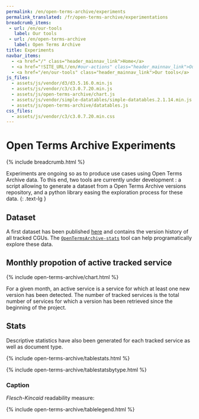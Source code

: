 ```yaml
---
permalink: /en/open-terms-archive/experiments
permalink_translated: /fr/open-terms-archive/experimentations
breadcrumb_items:
 - url: /en/our-tools
   label: Our tools
 - url: /en/open-terms-archive
   label: Open Terms Archive
title: Experiments
navbar_items:
  - <a href="/" class="header_mainnav_link">Home</a>
  - <a href="!SITE_URL!/en/#our-actions" class="header_mainnav_link">Our actions</a>
  - <a href="/en/our-tools" class="header_mainnav_link">Our tools</a>
js_files:
  - assets/js/vendor/d3/d3.5.16.0.min.js	
  - assets/js/vendor/c3/c3.0.7.20.min.js	
  - assets/js/open-terms-archive/chart.js
  - assets/js/vendor/simple-datatables/simple-datatables.2.1.14.min.js
  - assets/js/open-terms-archive/datatables.js
css_files:	
  - assets/js/vendor/c3/c3.0.7.20.min.css
---
```


# Open Terms Archive Experiments

{% include breadcrumb.html %}

Experiments are ongoing so as to produce use cases using Open Terms Archive data. To this end, two tools are currently under development : a script allowing to generate a dataset from a Open Terms Archive versions repository, and a python library easing the exploration process for these data. 
{: .text-lg }

## Dataset

A first dataset has been published [here](https://github.com/ambanum/OpenTermsArchive-versions/releases) and contains the version history of all tracked CGUs. The [`OpenTermsArchive-stats`](https://github.com/ambanum/OpenTermsArchive-stats/) tool can help programatically explore these data.

## Monthly propotion of active tracked service

{% include open-terms-archive/chart.html %}

For a given month, an active service is a service for which at least one new version has been detected. The number of tracked services is the total number of services for which a version has been retrieved since the beginning of the project.

## Stats

Descriptive statistics have also been generated for each tracked service as well as document type.

{% include open-terms-archive/tablestats.html %}

{% include open-terms-archive/tablestatsbytype.html %}

### Caption

_Flesch-Kincaid_ readability measure:

{% include open-terms-archive/tablelegend.html %}